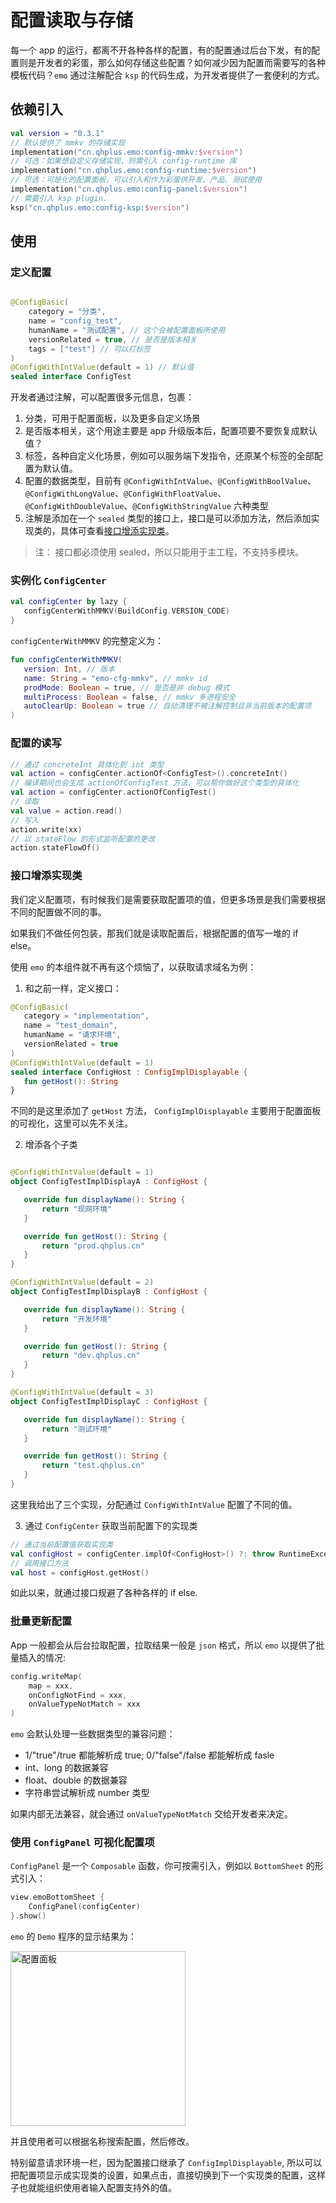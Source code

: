 # 配置读取与存储

每一个 app 的运行，都离不开各种各样的配置，有的配置通过后台下发，有的配置则是开发者的彩蛋，那么如何存储这些配置？如何减少因为配置而需要写的各种模板代码？`emo` 通过注解配合 `ksp` 的代码生成，为开发者提供了一套便利的方式。

## 依赖引入

```kts
val version = "0.3.1"
// 默认提供了 mmkv 的存储实现
implementation("cn.qhplus.emo:config-mmkv:$version")
// 可选：如果想自定义存储实现，则需引入 config-runtime 库
implementation("cn.qhplus.emo:config-runtime:$version")
// 可选：可是化的配置面板，可以引入和作为彩蛋供开发、产品、测试使用
implementation("cn.qhplus.emo:config-panel:$version")
// 需要引入 ksp plugin.
ksp("cn.qhplus.emo:config-ksp:$version")
```

## 使用

### 定义配置

```kotlin

@ConfigBasic(
    category = "分类",
    name = "config_test",
    humanName = "测试配置", // 这个会被配置面板所使用
    versionRelated = true, // 是否是版本相关
    tags = ["test"] // 可以打标签
)
@ConfigWithIntValue(default = 1) // 默认值
sealed interface ConfigTest

```

开发者通过注解，可以配置很多元信息，包裹：
 
 1. 分类，可用于配置面板，以及更多自定义场景
 2. 是否版本相关，这个用途主要是 app 升级版本后，配置项要不要恢复成默认值？
 3. 标签，各种自定义化场景，例如可以服务端下发指令，还原某个标签的全部配置为默认值。
 4. 配置的数据类型，目前有 `@ConfigWithIntValue`、`@ConfigWithBoolValue`、`@ConfigWithLongValue`、`@ConfigWithFloatValue`、`@ConfigWithDoubleValue`、`@ConfigWithStringValue` 六种类型
 5. 注解是添加在一个 `sealed` 类型的接口上，接口是可以添加方法，然后添加实现类的，具体可查看[接口增添实现类](#接口增添实现类)。

  > 注： 接口都必须使用 sealed，所以只能用于主工程，不支持多模块。

 ### 实例化 `ConfigCenter`

 ```kotlin
val configCenter by lazy {
    configCenterWithMMKV(BuildConfig.VERSION_CODE)
}
 ```

 `configCenterWithMMKV` 的完整定义为：

 ```kotlin
 fun configCenterWithMMKV(
    version: Int, // 版本
    name: String = "emo-cfg-mmkv", // mmkv id
    prodMode: Boolean = true, // 是否是非 debug 模式
    multiProcess: Boolean = false, // mmkv 多进程安全
    autoClearUp: Boolean = true // 自动清理不被注解控制且非当前版本的配置项
)

 ```

 ### 配置的读写

 ```kotlin
 // 通过 concreteInt 具体化到 int 类型
 val action = configCenter.actionOf<ConfigTest>().concreteInt()
 // 编译期间也会生成 actionOfConfigTest 方法，可以帮你做好这个类型的具体化
 val action = configCenter.actionOfConfigTest()
 // 读取
 val value = action.read()
 // 写入
 action.write(xx)
 // 以 stateFlow 的形式监听配置的更改
 action.stateFlowOf()
 ```

 ### 接口增添实现类

 我们定义配置项，有时候我们是需要获取配置项的值，但更多场景是我们需要根据不同的配置做不同的事。
 
 如果我们不做任何包装，那我们就是读取配置后，根据配置的值写一堆的 if else。

 使用 `emo` 的本组件就不再有这个烦恼了，以获取请求域名为例：

1. 和之前一样，定义接口：

 ```kotlin
@ConfigBasic(
    category = "implementation",
    name = "test_domain",
    humanName = "请求环境",
    versionRelated = true
)
@ConfigWithIntValue(default = 1)
sealed interface ConfigHost : ConfigImplDisplayable {
    fun getHost(): String
}
 ```

 不同的是这里添加了 `getHost` 方法， `ConfigImplDisplayable` 主要用于配置面板的可视化，这里可以先不关注。

 2. 增添各个子类

 ```kotlin

@ConfigWithIntValue(default = 1)
object ConfigTestImplDisplayA : ConfigHost {

    override fun displayName(): String {
        return "现网环境"
    }

    override fun getHost(): String {
        return "prod.qhplus.cn"
    }
}

@ConfigWithIntValue(default = 2)
object ConfigTestImplDisplayB : ConfigHost {

    override fun displayName(): String {
        return "开发环境"
    }

    override fun getHost(): String {
        return "dev.qhplus.cn"
    }
}

@ConfigWithIntValue(default = 3)
object ConfigTestImplDisplayC : ConfigHost {

    override fun displayName(): String {
        return "测试环境"
    }

    override fun getHost(): String {
        return "test.qhplus.cn"
    }
}
 ```

 这里我给出了三个实现，分配通过 `ConfigWithIntValue` 配置了不同的值。

 3. 通过 `ConfigCenter` 获取当前配置下的实现类

 ```kotlin
// 通过当前配置值获取实现类
val configHost = configCenter.implOf<ConfigHost>() ?: throw RuntimeException("配置值没有实现类")
// 调用接口方法
val host = configHost.getHost()
 ```

 如此以来，就通过接口规避了各种各样的 if else.

### 批量更新配置

App 一般都会从后台拉取配置，拉取结果一般是 `json` 格式，所以 `emo` 以提供了批量插入的情况:

```kotlin
config.writeMap(
    map = xxx,
    onConfigNotFind = xxx,
    onValueTypeNotMatch = xxx
)
```

`emo` 会默认处理一些数据类型的兼容问题：

* 1/"true"/true 都能解析成 true; 0/"false"/false 都能解析成 fasle
* int、long 的数据兼容
* float、double 的数据兼容
* 字符串尝试解析成 number 类型

如果内部无法兼容，就会通过 `onValueTypeNotMatch` 交给开发者来决定。

### 使用 `ConfigPanel` 可视化配置项

`ConfigPanel` 是一个 `Composable` 函数，你可按需引入，例如以 `BottomSheet` 的形式引入：

```kotlin
view.emoBottomSheet {
    ConfigPanel(configCenter)
}.show()
```

`emo` 的 `Demo` 程序的显示结果为：

<img width="280" alt="配置面板" src="/images/config-panel.jpg">

并且使用者可以根据名称搜索配置，然后修改。

特别留意请求环境一栏，因为配置接口继承了 `ConfigImplDisplayable`, 所以可以把配置项显示成实现类的设置，如果点击，直接切换到下一个实现类的配置，这样子也就能组织使用者输入配置支持外的值。